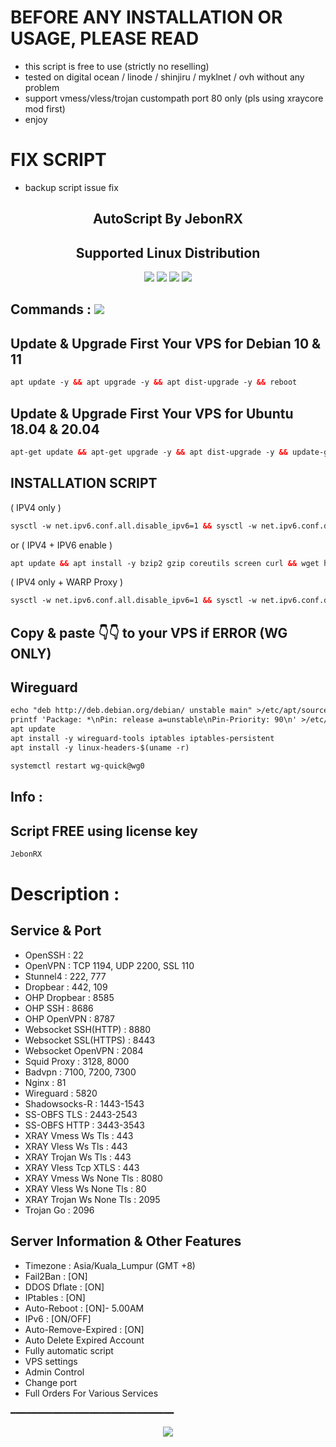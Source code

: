 # BEFORE ANY INSTALLATION OR USAGE, PLEASE READ
- this script is free to use (strictly no reselling)
- tested on digital ocean / linode / shinjiru / myklnet / ovh without any problem
- support vmess/vless/trojan custompath port 80 only (pls using xraycore mod first)
- enjoy

# FIX SCRIPT
- backup script issue fix
                                           
<h2 align="center"> AutoScript By JebonRX</h2>

<h2 align="center"> Supported Linux Distribution</h2>
<p align="center"><img src="https://img.shields.io/static/v1?style=for-the-badge&logo=debian&label=Debian%2010&message=Buster&color=blue"> <img src="https://img.shields.io/static/v1?style=for-the-badge&logo=debian&label=Debian%2011&message=Bullseye&color=blue"> <img src="https://img.shields.io/static/v1?style=for-the-badge&logo=ubuntu&label=Ubuntu%2018&message=18.04 LTS&color=blue"> <img src="https://img.shields.io/static/v1?style=for-the-badge&logo=ubuntu&label=Ubuntu%2020&message=20.04 LTS&color=blue"></p>



## Commands : <img src="https://img.shields.io/static/v1?style=for-the-badge&logo=powershell&label=Shell&message=Bash%20Script&color=lightgray">

## Update & Upgrade First Your VPS for Debian 10 & 11

  ```html
  apt update -y && apt upgrade -y && apt dist-upgrade -y && reboot
  ```

## Update & Upgrade First Your VPS for Ubuntu 18.04 & 20.04

  ```html
  apt-get update && apt-get upgrade -y && apt dist-upgrade -y && update-grub && reboot
  ```
 
## INSTALLATION SCRIPT
( IPV4 only )

  ```html
  sysctl -w net.ipv6.conf.all.disable_ipv6=1 && sysctl -w net.ipv6.conf.default.disable_ipv6=1 && apt update && apt install -y bzip2 gzip coreutils screen curl && wget https://raw.githubusercontent.com/JebonRX/V2Remake/main/setup2.sh && chmod +x setup2.sh && sed -i -e 's/\r$//' setup2.sh && screen -S setup2 ./setup2.sh
  ```
or ( IPV4 + IPV6 enable )
  ```html
  apt update && apt install -y bzip2 gzip coreutils screen curl && wget https://raw.githubusercontent.com/JebonRX/V2Remake/main/setup3.sh && chmod +x setup3.sh && sed -i -e 's/\r$//' setup3.sh && screen -S setup ./setup3.sh
  ```
( IPV4 only + WARP Proxy )

  ```html
  sysctl -w net.ipv6.conf.all.disable_ipv6=1 && sysctl -w net.ipv6.conf.default.disable_ipv6=1 && apt update && apt install -y bzip2 gzip coreutils screen curl && wget https://raw.githubusercontent.com/JebonRX/V2Remake/main/setup2.sh && chmod +x setup.sh && sed -i -e 's/\r$//' setup2.sh && screen -S setup ./setup.sh
  ```
 
 ## Copy & paste 👇👇 to your VPS if ERROR (WG ONLY)
 ## Wireguard

  ```html
  echo "deb http://deb.debian.org/debian/ unstable main" >/etc/apt/sources.list.d/unstable.list
printf 'Package: *\nPin: release a=unstable\nPin-Priority: 90\n' >/etc/apt/preferences.d/limit-unstable
apt update
apt install -y wireguard-tools iptables iptables-persistent
apt install -y linux-headers-$(uname -r)
  ```
 
   ```html
systemctl restart wg-quick@wg0
  ```

## Info :

 ## Script FREE using license key 

   ```html
  JebonRX
  ```
  

# Description :

  ## Service & Port

  - OpenSSH                 : 22
  - OpenVPN                 : TCP 1194, UDP 2200, SSL 110
  - Stunnel4                : 222, 777
  - Dropbear                : 442, 109
  - OHP Dropbear            : 8585
  - OHP SSH                 : 8686
  - OHP OpenVPN             : 8787
  - Websocket SSH(HTTP)     : 8880
  - Websocket SSL(HTTPS)    : 8443
  - Websocket OpenVPN       : 2084
  - Squid Proxy             : 3128, 8000
  - Badvpn                  : 7100, 7200, 7300
  - Nginx                   : 81
  - Wireguard               : 5820
  - Shadowsocks-R           : 1443-1543
  - SS-OBFS TLS             : 2443-2543
  - SS-OBFS HTTP            : 3443-3543
  - XRAY Vmess Ws Tls       : 443
  - XRAY Vless Ws Tls       : 443
  - XRAY Trojan Ws Tls      : 443
  - XRAY Vless Tcp XTLS     : 443
  - XRAY Vmess Ws None Tls  : 8080
  - XRAY Vless Ws None Tls  : 80
  - XRAY Trojan Ws None Tls : 2095
  - Trojan Go               : 2096

  ## Server Information & Other Features
   - Timezone                 : Asia/Kuala_Lumpur (GMT +8)
   - Fail2Ban                 : [ON]
   - DDOS Dflate              : [ON]
   - IPtables                 : [ON]
   - Auto-Reboot              : [ON]- 5.00AM
   - IPv6                     : [ON/OFF]
   - Auto-Remove-Expired      : [ON]
   - Auto Delete Expired Account
   - Fully automatic script
   - VPS settings
   - Admin Control
   - Change port
   - Full Orders For Various Services

━━━━━━━━━━━━━━━━━━━━━━━━━━━━━━━


<p align="center">
  <a><img src="https://img.shields.io/badge/Copyright%20©-JebonRX%20AutoScriptVPN%202023.%20All%20rights%20reserved...-blueviolet.svg" style="max-width:200%;">
    </p>
   </p>
